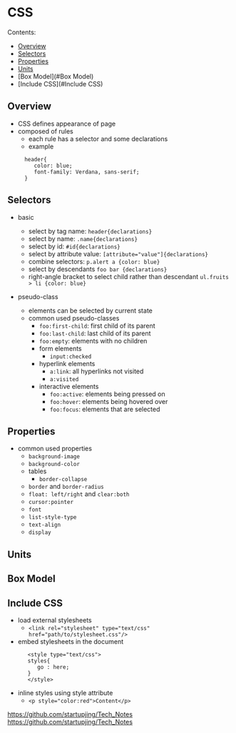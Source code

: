 # CSS

Contents:

- [Overview](#Overview)
- [Selectors](#Selectors)
- [Properties](#Properties)
- [Units](#Units)
- [Box Model](#Box Model)
- [Include CSS](#Include CSS)


<a name="Overview"/>

## Overview
+ CSS defines appearance of page
+ composed of rules
  - each rule has a selector and some declarations
  - example
  ``` 
    header{
       color: blue;
       font-family: Verdana, sans-serif;
    }
  ```

<a name="Selectors"/>

## Selectors
+ basic
  - select by tag name: `header{declarations}`
  - select by name: `.name{declarations}`
  - select by id: `#id{declarations}`
  - select by attribute value: `[attribute="value"]{declarations}`
  - combine selectors: `p.alert a {color: blue}`
  - select by descendants `foo bar {declarations}`
  - right-angle bracket to select child rather than descendant `ul.fruits > li {color: blue}`

+ pseudo-class
  - elements can be selected by current state
  - common used pseudo-classes
    + `foo:first-child`: first child of its parent
    + `foo:last-child`: last child of its parent
    + `foo:empty`: elements with no children
    + form elements
      - `input:checked`
    + hyperlink elements
      - `a:link`: all hyperlinks not visited
      - `a:visited`
    + interactive elements
      - `foo:active`: elements being pressed on
      - `foo:hover`: elements being hovered over
      - `foo:focus`: elements that are selected


<a name="Properties"/>

## Properties
+ common used properties
  - `background-image`
  - `background-color`
  - tables
    + `border-collapse`
  - `border` and `border-radius`
  - `float: left/right` and `clear:both`
  - `cursor:pointer`
  - `font`
  - `list-style-type`
  - `text-align`
  - `display`


<a name="Units"/>

## Units

<a name="Box Model"/>

## Box Model

<a name="Include CSS"/>

## Include CSS
+ load external stylesheets
  - `<link rel="stylesheet" type="text/css" href="path/to/stylesheet.css"/>`
+ embed stylesheets in the document
  ```
     <style type="text/css">
     styles{
        go : here;
     }
     </style>
  ```
+ inline styles using style attribute
  - `<p style="color:red">Content</p>`   




https://github.com/startupjing/Tech_Notes
https://github.com/startupjing/Tech_Notes
